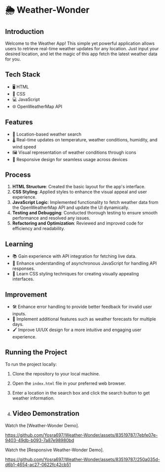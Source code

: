 # 🌦️ Weather-Wonder

## Introduction

Welcome to the Weather App! This simple yet powerful application allows users to retrieve real-time weather updates for any location. Just input your desired location, and let the magic of this app fetch the latest weather data for you.

## Tech Stack

- 🖥️ HTML
- 🎨 CSS
- 💻 JavaScript
- 🌐 OpenWeatherMap API

## Features

- 📍 Location-based weather search
- 🌡️ Real-time updates on temperature, weather conditions, humidity, and wind speed
- 🖼️ Visual representation of weather conditions through icons
- 📱 Responsive design for seamless usage across devices

## Process

1. **HTML Structure**: Created the basic layout for the app's interface.
2. **CSS Styling**: Applied styles to enhance the visual appeal and user experience.
3. **JavaScript Logic**: Implemented functionality to fetch weather data from the OpenWeatherMap API and update the UI dynamically.
4. **Testing and Debugging**: Conducted thorough testing to ensure smooth performance and resolved any issues.
5. **Refactoring and Optimization**: Reviewed and improved code for efficiency and readability.

## Learning

- 📚 Gain experience with API integration for fetching live data.
- 🔄 Enhance understanding of asynchronous JavaScript for handling API responses.
- 🎨 Learn CSS styling techniques for creating visually appealing interfaces.

## Improvement

- 🛠️ Enhance error handling to provide better feedback for invalid user inputs.
- 📅 Implement additional features such as weather forecasts for multiple days.
- 🖌️ Improve UI/UX design for a more intuitive and engaging user experience.

## Running the Project

To run the project locally:

1. Clone the repository to your local machine.
2. Open the `index.html` file in your preferred web browser.
3. Enter a location in the search box and click the search button to get weather information.

4. ## Video Demonstration

Watch the [Weather-Wonder Demo].

https://github.com/Yosra697/Weather-Wonder/assets/83519787/7ebfe07e-9403-49db-b093-7a87e98980bd

Watch the [Responsive Weather-Wonder Demo].

https://github.com/Yosra697/Weather-Wonder/assets/83519787/250a035d-d6b1-4654-ac27-0622fc42cb51





